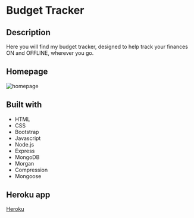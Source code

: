 # Budget Tracker

## Description

Here you will find my budget tracker, designed to help track your finances ON and OFFLINE, wherever you go.

## Homepage 

![homepage](https://user-images.githubusercontent.com/64518932/92341784-4e51f500-f0f1-11ea-878b-d1846289cf73.JPG)



## Built with 

* HTML
* CSS
* Bootstrap
* Javascript
* Node.js
* Express
* MongoDB
* Morgan
* Compression
* Mongoose

## Heroku app

[Heroku](https://fast-thicket-03465.herokuapp.com/)
